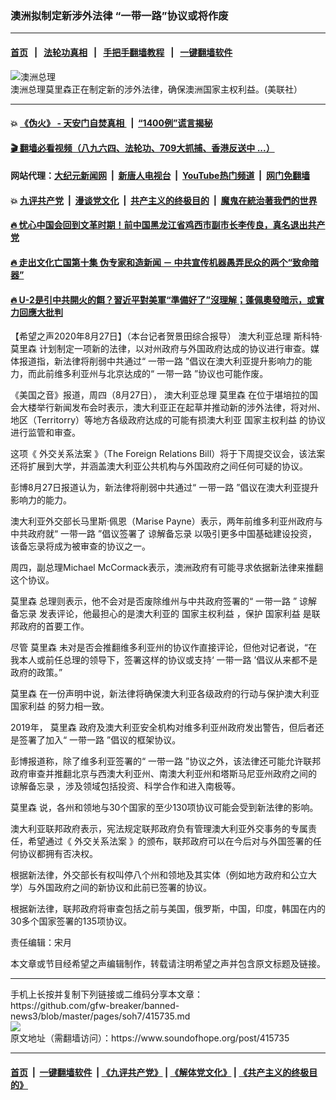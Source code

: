 ### 澳洲拟制定新涉外法律  “一带一路”协议或将作废
------------------------

#### [首页](https://github.com/gfw-breaker/banned-news3/blob/master/README.md) &nbsp;&nbsp;|&nbsp;&nbsp; [法轮功真相](https://github.com/begood0513/basic/blob/master/README.md)  &nbsp;&nbsp;|&nbsp;&nbsp; [手把手翻墙教程](https://github.com/gfw-breaker/guides/wiki)  &nbsp;&nbsp;|&nbsp;&nbsp; [一键翻墙软件](https://github.com/gfw-breaker/nogfw/blob/master/README.md)  



<div><img alt="澳洲总理" src="https://img.soundofhope.org/2020-05/1588321125936.jpg"/>
<br/><figcaption class="caption">
 澳洲总理莫里森正在制定新的涉外法律，确保澳洲国家主权利益。(美联社）
</figcaption></div><hr/>

#### 💥 [《伪火》 - 天安门自焚真相 ](http://141.164.51.119:10000/videos/blog/weihuo.html)&nbsp; |&nbsp; [“1400例”谎言揭秘  ](http://141.164.51.119:10000/videos/blog/jiexi1400.html)

#### [ 🎬  翻墙必看视频（八九六四、法轮功、709大抓捕、香港反送中 ...）](https://github.com/gfw-breaker/links/blob/master/banned.md)

#### 网站代理：[大纪元新闻网](http://167.172.10.89:10080/gb/) &nbsp;|&nbsp; [新唐人电视台](http://167.172.10.89:8808/gb/)  &nbsp;|&nbsp; [YouTube热门频道](http://158.247.203.241/youtube.html) &nbsp;|&nbsp; [网门免翻墙](http://158.247.203.241:11000/show.aspx?name=ogHome)

#### 💥 [九评共产党](http://141.164.51.119:10000/videos/res/jiuping/)&nbsp; |&nbsp; [漫谈党文化](http://141.164.51.119:10000/videos/res/mtdwh/)&nbsp; |&nbsp; [共产主义的终极目的](http://141.164.51.119:10000/videos/res/zjmd/)&nbsp; |&nbsp; [魔鬼在統治著我們的世界](http://141.164.51.119:10000/videos/res/TheSpecter/)  

#### [ 🔥  忧心中国会回到文革时期！前中国黑龙江省鸡西市副市长李传良，真名退出共产党](http://141.164.51.119:10000/videos/news/quit01.html)

#### [ 🔥  走出文化亡国第十集 伪专家和造新闻 － 中共宣传机器愚弄民众的两个“致命暗器”](http://141.164.51.119:10000/videos/news/../res/zcwhwg/index.html)

#### [ 🔥  U-2是引中共開火的餌？習近平對美軍“準備好了”沒理解；蓬佩奧發暗示，或實力回應大批判](http://141.164.51.119:10000/videos/news/wenzhao01.html)

<div><div class="Content__Wrapper sc-1bvya0-0 grZQxZ">
 <p class="meta-top">
  <span class="meta">
   【希望之声2020年8月27日】（本台记者贺景田综合报导）
  </span>
  <ok href="/term/86583">
   澳大利亚总理
  </ok>
  斯科特·
  <ok href="/term/107657">
   莫里森
  </ok>
  计划制定一项新的法律，以对州政府与外国政府达成的协议进行审查。媒体报道指，新法律将削弱中共通过“
  <ok href="/term/4071">
   一带一路
  </ok>
  ”倡议在澳大利亚提升影响力的能力，而此前维多利亚州与北京达成的“
  <ok href="/term/4071">
   一带一路
  </ok>
  ”协议也可能作废。
 </p>
 <p>
  《美国之音》报道，周四（8月27日），
  <ok href="/term/86583">
   澳大利亚总理
  </ok>
  <ok href="/term/107657">
   莫里森
  </ok>
  在位于堪培拉的国会大楼举行新闻发布会时表示，澳大利亚正在起草并推动新的涉外法律，将对州、地区（Territorry）等地方各级政府达成的可能有损澳大利亚
  <ok href="/term/361672">
   国家主权利益
  </ok>
  的协议进行监管和审查。
 </p>
 <div class="AD_Embed__Wrap-sc-1xslmin-0 igMuqX module desktop">
  <div>
  </div>
 </div>
 <p>
  这项《
  <ok href="/term/361669">
   外交关系法案
  </ok>
  》（The Foreign Relations Bill）将于下周提交议会，该法案还将扩展到大学，并涵盖澳大利亚公共机构与外国政府之间任何可疑的协议。
 </p>
 <p>
  彭博8月27日报道认为，新法律将削弱中共通过“
  <ok href="/term/4071">
   一带一路
  </ok>
  ”倡议在澳大利亚提升影响力的能力。
 </p>
 <p>
  澳大利亚外交部长马里斯·佩恩（Marise Payne）表示，两年前维多利亚州政府与中共政府就“
  <ok href="/term/4071">
   一带一路
  </ok>
  ”倡议签署了
  <ok href="/term/83910">
   谅解备忘录
  </ok>
  以吸引更多中国基础建设投资，该备忘录将成为被审查的协议之一。
 </p>
 <p>
  周四，副总理Michael McCormack表示，澳洲政府有可能寻求依据新法律来推翻这个协议。
 </p>
 <p>
  <ok href="/term/107657">
   莫里森
  </ok>
  总理则表示，他不会对是否废除维州与中共政府签署的“
  <ok href="/term/4071">
   一带一路
  </ok>
  ”
  <ok href="/term/83910">
   谅解备忘录
  </ok>
  发表评论，他最担心的是澳大利亚的
  <ok href="/term/361672">
   国家主权利益
  </ok>
  ，保护
  <ok href="/term/24657">
   国家利益
  </ok>
  是联邦政府的首要工作。
 </p>
 <p>
  尽管
  <ok href="/term/107657">
   莫里森
  </ok>
  未对是否会推翻维多利亚州的协议作直接评论，但他对记者说，“在我本人或前任总理的领导下，签署这样的协议或支持‘
  <ok href="/term/4071">
   一带一路
  </ok>
  ’倡议从来都不是政府的政策。”
 </p>
 <p>
  <ok href="/term/107657">
   莫里森
  </ok>
  在一份声明中说，新法律将确保澳大利亚各级政府的行动与保护澳大利亚
  <ok href="/term/24657">
   国家利益
  </ok>
  的努力相一致。
 </p>
 <p>
  2019年，
  <ok href="/term/107657">
   莫里森
  </ok>
  政府及澳大利亚安全机构对维多利亚州政府发出警告，但后者还是签署了加入“
  <ok href="/term/4071">
   一带一路
  </ok>
  ”倡议的框架协议。
 </p>
 <p>
  彭博报道称，除了维多利亚签署的“
  <ok href="/term/4071">
   一带一路
  </ok>
  ”协议之外，该法律还可能允许联邦政府审查并推翻北京与西澳大利亚州、南澳大利亚州和塔斯马尼亚州政府之间的
  <ok href="/term/83910">
   谅解备忘录
  </ok>
  ，涉及领域包括投资、科学合作和进入南极等。
 </p>
 <p>
  <ok href="/term/107657">
   莫里森
  </ok>
  说，各州和领地与30个国家的至少130项协议可能会受到新法律的影响。
 </p>
 <p>
  澳大利亚联邦政府表示，宪法规定联邦政府负有管理澳大利亚外交事务的专属责任，希望通过《
  <ok href="/term/361669">
   外交关系法案
  </ok>
  》的颁布，联邦政府可以在今后对与外国签署的任何协议都拥有否决权。
 </p>
 <p>
  根据新法律，外交部长有权叫停八个州和领地及其实体（例如地方政府和公立大学）与外国政府之间的新协议和此前已签署的协议。
 </p>
 <p>
  根据新法律，联邦政府将审查包括之前与美国，俄罗斯，中国，印度，韩国在内的30多个国家签署的135项协议。
 </p>
 <p class="meta-btm">
  责任编辑：宋月
 </p>
 <p class="meta-btm">
  本文章或节目经希望之声编辑制作，转载请注明希望之声并包含原文标题及链接。
 </p>
</div>
</div>
<hr/>
手机上长按并复制下列链接或二维码分享本文章：<br/>
https://github.com/gfw-breaker/banned-news3/blob/master/pages/soh7/415735.md <br/>
<a href='https://github.com/gfw-breaker/banned-news3/blob/master/pages/soh7/415735.md'><img src='https://github.com/gfw-breaker/banned-news3/blob/master/pages/soh7/415735.md.png'/></a> <br/>
原文地址（需翻墙访问）：https://www.soundofhope.org/post/415735


------------------------
#### [首页](https://github.com/gfw-breaker/banned-news3/blob/master/README.md) &nbsp;|&nbsp; [一键翻墙软件](https://github.com/gfw-breaker/nogfw/blob/master/README.md) &nbsp;| [《九评共产党》](https://github.com/gfw-breaker/9ping.md/blob/master/README.md#九评之一评共产党是什么) | [《解体党文化》](https://github.com/gfw-breaker/jtdwh.md/blob/master/README.md) | [《共产主义的终极目的》](https://github.com/gfw-breaker/gczydzjmd.md/blob/master/README.md)


<img src='http://gfw-breaker.win/banned-news3/pages/soh7/415735.md' width='0px' height='0px'/>